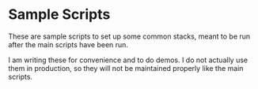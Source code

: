 # Sample Scripts

These are sample scripts to set up some common stacks, meant to be run after the main scripts have been run.

I am writing these for convenience and to do demos. I do not actually use them in production, so they will not be maintained properly like the main scripts.